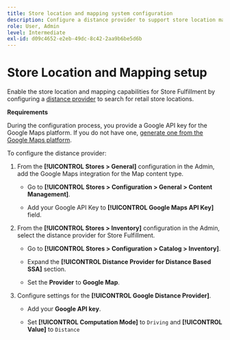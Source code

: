 ```yaml
---
title: Store location and mapping system configuration
description: Configure a distance provider to support store location mapping in the storefront UI. The Store Fulfillment solutions requires a distance provider to enable retail store search and other mapping and scheduling capabilities for the end-to-end fulfillment workflow.
role: User, Admin
level: Intermediate
exl-id: d09c4652-e2eb-49dc-8c42-2aa9b6be5d6b
---
```

# Store Location and Mapping setup

Enable the store location and mapping capabilities for Store Fulfillment by configuring a [distance provider](https://docs.magento.com/user-guide/catalog/inventory-configure-distance-priority.html) to search for retail store locations.

**Requirements**

During the configuration process, you provide a Google API key for the Google Maps platform. If you do not have one, [generate one from the Google Maps platform](https://docs.magento.com/user-guide/catalog/inventory-configure-distance-priority.html#configure-google-maps).

To configure the distance provider:

1. From the **[!UICONTROL Stores > General]** configuration in the Admin, add the Google Maps integration for the Map content type.

   - Go to **[!UICONTROL Stores > Configuration  > General > Content Management]**.
   
   - Add your Google API Key to **[!UICONTROL Google Maps API Key]** field.

1. From the **[!UICONTROL Stores > Inventory]** configuration in the Admin, select the distance provider for Store Fulfillment.

   - Go to **[!UICONTROL Stores > Configuration > Catalog > Inventory]**.
   
   - Expand the **[!UICONTROL Distance Provider for Distance Based SSA]** section.

   - Set the **Provider** to **Google Map**.

1. Configure settings for the **[!UICONTROL Google Distance Provider]**.

   - Add your **Google API key**.
   
   - Set **[!UICONTROL Computation Mode]** to `Driving` and **[!UICONTROL Value]** to `Distance`

